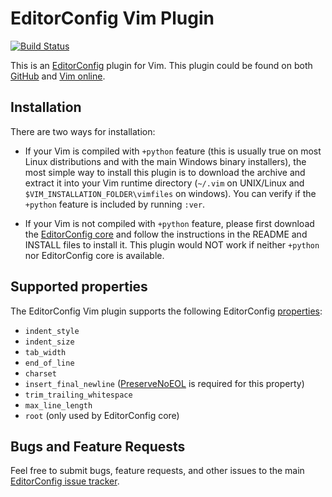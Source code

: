 # EditorConfig Vim Plugin

[![Build Status](https://travis-ci.org/editorconfig/editorconfig-vim.png?branch=master)](https://travis-ci.org/editorconfig/editorconfig-vim)

This is an [EditorConfig][] plugin for Vim. This plugin could be found on both
[GitHub][] and [Vim online][].

## Installation

There are two ways for installation:

- If your Vim is compiled with `+python` feature (this is usually true on most
  Linux distributions and with the main Windows binary installers), 
  the most simple way to install this plugin is to 
  download the archive and extract it into your Vim runtime directory (`~/.vim`
  on UNIX/Linux and `$VIM_INSTALLATION_FOLDER\vimfiles` on windows).
  You can verify if the `+python` feature is included by running `:ver`.

- If your Vim is not compiled with `+python` feature, please first download the
  [EditorConfig core][] and follow the instructions in the README and INSTALL
  files to install it. This plugin would NOT work if neither `+python` nor
  EditorConfig core is available.


## Supported properties

The EditorConfig Vim plugin supports the following EditorConfig [properties][]:

* `indent_style`
* `indent_size`
* `tab_width`
* `end_of_line`
* `charset`
* `insert_final_newline` ([PreserveNoEOL][] is required for this property)
* `trim_trailing_whitespace`
* `max_line_length`
* `root` (only used by EditorConfig core)

## Bugs and Feature Requests

Feel free to submit bugs, feature requests, and other issues to the main 
[EditorConfig issue tracker][].

[EditorConfig]: http://editorconfig.org
[EditorConfig core]: https://github.com/editorconfig/editorconfig-core
[GitHub]: https://github.com/editorconfig/editorconfig-vim
[properties]: http://github.com/editorconfig/editorconfig/wiki/EditorConfig-Properties
[Vim online]: http://www.vim.org/scripts/script.php?script_id=3934
[EditorConfig issue tracker]: https://github.com/editorconfig/editorconfig/issues
[PreserveNoEOL]: http://www.vim.org/scripts/script.php?script_id=4550
